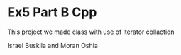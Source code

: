 # Ex5 Part B Cpp

This project we made class with use of iterator collaction 

Israel Buskila and Moran Oshia
